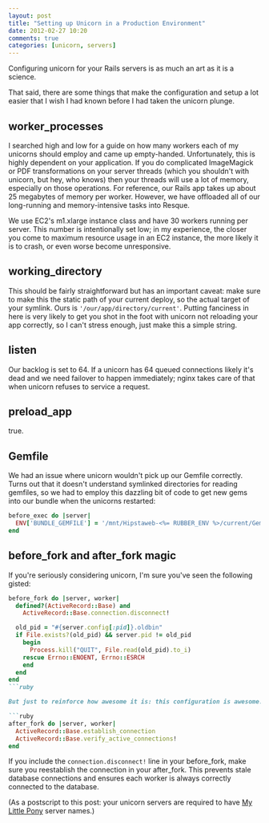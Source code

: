 ```yaml
---
layout: post
title: "Setting up Unicorn in a Production Environment"
date: 2012-02-27 10:20
comments: true
categories: [unicorn, servers]
---
```

Configuring unicorn for your Rails servers is as much an art as it is a science.

That said, there are some things that make the configuration and setup a lot easier that I wish I had known before I had taken the unicorn plunge.

<!-- more -->

## worker_processes
I searched high and low for a guide on how many workers each of my unicorns should employ and came up empty-handed. Unfortunately, this is highly dependent on your application. If you do complicated ImageMagick or PDF transformations on your server threads (which you shouldn't with unicorn, but hey, who knows) then your threads will use a lot of memory, especially on those operations. For reference, our Rails app takes up about 25 megabytes of memory per worker. However, we have offloaded all of our long-running and memory-intensive tasks into Resque.

We use EC2's m1.xlarge instance class and have 30 workers running per server. This number is intentionally set low; in my experience, the closer you come to maximum resource usage in an EC2 instance, the more likely it is to crash, or even worse become unresponsive.

## working_directory

This should be fairly straightforward but has an important caveat: make sure to make this the static path of your current deploy, so the actual target of your symlink. Ours is ```'/our/app/directory/current'```. Putting fanciness in here is very likely to get you shot in the foot with unicorn not reloading your app correctly, so I can't stress enough, just make this a simple string.

## listen

Our backlog is set to 64. If a unicorn has 64 queued connections likely it's dead and we need failover to happen immediately; nginx takes care of that when unicorn refuses to service a request.

## preload_app

true.

## Gemfile

We had an issue where unicorn wouldn't pick up our Gemfile correctly. Turns out that it doesn't understand symlinked directories for reading gemfiles, so we had to employ this dazzling bit of code to get new gems into our bundle when the unicorns restarted:

```ruby
before_exec do |server|
  ENV['BUNDLE_GEMFILE'] = '/mnt/Hipstaweb-<%= RUBBER_ENV %>/current/Gemfile'
end
```

## before_fork and after_fork magic

If you're seriously considering unicorn, I'm sure you've seen the following gisted:

```ruby
before_fork do |server, worker|
  defined?(ActiveRecord::Base) and
    ActiveRecord::Base.connection.disconnect!

  old_pid = "#{server.config[:pid]}.oldbin"
  if File.exists?(old_pid) && server.pid != old_pid
    begin
      Process.kill("QUIT", File.read(old_pid).to_i)
    rescue Errno::ENOENT, Errno::ESRCH
    end
  end
end
```ruby

But just to reinforce how awesome it is: this configuration is awesome. It allows your old unicorn to gracefully kill the old master while a new one seamlessly reloads. This is the key to one of unicorn's biggest selling points -- zero downtime deploys.

```ruby
after_fork do |server, worker|
  ActiveRecord::Base.establish_connection
  ActiveRecord::Base.verify_active_connections!
end
```

If you include the ```connection.disconnect!``` line in your before_fork, make sure you reestablish the connection in your after_fork. This prevents stale database connections and ensures each worker is always correctly connected to the database.

(As a postscript to this post: your unicorn servers are required to have [My Little Pony](http://en.wikipedia.org/wiki/List_of_My_Little_Pony:_Friendship_Is_Magic_characters) server names.)